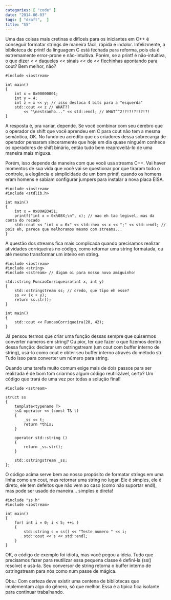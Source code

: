 ```yaml
---
categories: [ "code" ]
date: "2014-06-03"
tags: [ "draft",  ]
title: "SS"
---
```

Uma das coisas mais cretinas e difíceis para os iniciantes em C++ é conseguir formatar strings de maneira fácil, rápida e indolor. Infelizmente, a biblioteca de printf da linguagem C está fechada para reforma, pois ela é extremamente error-prone e não-intuitiva. Porém, se a printf é não-intuitiva, o que dizer < < daqueles << sinais << de << flechinhas apontando para cout? Bem melhor, não?

    #include <iostream>
    
    int main()
    {
        int x = 0x00000001;
        int y = 4;
        int z = x << y; // isso desloca 4 bits para a "esquerda"
        std::cout << z // WHAT??
            << "\nestranho..." << std::endl; // WHAT^^2!?!?!?!??!?!
    }
    

A resposta é, pra variar, depende. Se você combinar com seu cérebro que o operador de shift que você aprendeu em C para cout não tem a mesma semântica, OK. No fundo eu acredito que os criadores dessa sobrecarga de operador pensaram sinceramente que hoje em dia quase ninguém conhece os operadores de shift binário, então tudo bem reaproveitá-lo de uma maneira mais miguxa.

Porém, isso depende da maneira com que você usa streams C++. Vai haver momentos de sua vida que você vai se questionar por que tiraram todo o controle, a elegância e simplicidade de um bom printf, quando os homens eram homens e sabiam configurar jumpers para instalar a nova placa EISA.

    #include <iostream>
    #include <stdlib.h>
    
    int main()
    {
        int x = 0x00AB3451;
        printf("int x = 0x%08X;\n", x); // nao eh tao legivel, mas da conta do recado
        std::cout << "int x = 0x" << std::hex << x << ";" << std::endl; // pois eh, parece que melhoramos mesmo com streams...
    }
    

A questão dos streams fica mais complicada quando precisamos realizar atividades corriqueiras no código, como retornar uma string formatada, ou até mesmo transformar um inteiro em string.

    #include <iostream>
    #include <string>
    #include <sstream> // digam oi para nosso novo amiguinho!
    
    std::string FuncaoCorriqueira(int x, int y)
    {
        std::ostringstream ss; // credo, que tipo eh esse?
        ss << (x + y);
        return ss.str();
    }
    
    int main()
    {
        std::cout << FuncaoCorriqueira(20, 42);
    }
    

Já pensou termos que criar uma função dessas sempre que quisermos converter números em string? Ou pior, ter que fazer o que fizemos dentro dessa função: declarar um ostringstream (um cout com buffer interno de string), usá-lo como cout e obter seu buffer interno através do método str. Tudo isso para converter um número para string.

Quando uma tarefa muito comum exige mais de dois passos para ser realizada é de bom tom criarmos algum código reutilizável, certo? Um código que trará de uma vez por todas a solução final!

    #include <sstream>
    
    struct ss
    {
        template<typename T>
        ss& operator << (const T& t)
        {
            _ss << t; 
            return *this;
        }
        
        operator std::string ()
        { 
            return _ss.str();
        }
    
        std::ostringstream _ss;
    };
    

O código acima serve bem ao nosso propósito de formatar strings em uma linha como um cout, mas retornar uma string no lugar. Ele é simples, ele é direto, ele tem defeitos que não vem ao caso (como não suportar endl), mas pode ser usado de maneira... simples e direta!

    #include "ss.h"
    #include <iostream>
    
    int main()
    {
        for( int i = 0; i < 5; ++i )
        {
            std::string s = ss() << "Teste numero " << i;
            std::cout << s << std::endl;
        }
    }
    

OK, o código de exemplo foi idiota, mas você pegou a ideia. Tudo que precisamos fazer para reutilizar essa pequena classe é definí-la (ss() resolve) e usá-la. Seu conversor de string retorna o buffer interno de ostringstream para nós como num passe de mágica.

Obs.: Com certeza deve existir uma centena de bibliotecas que implementam algo do gênero, só que melhor. Essa é a típica fica isolante para continuar trabalhando.

